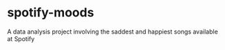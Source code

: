 # spotify-moods
A data analysis project involving the saddest and happiest songs available at Spotify

